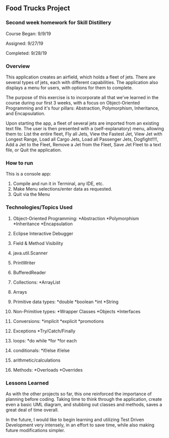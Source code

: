 ## Food Trucks Project

### Second week homework for Skill Distillery
Course Began: 9/9/19

Assigned: 9/27/19

Completed: 9/28/19


### Overview
This application creates an airfield, which holds a fleet of jets. There are several types of jets, each with different capabilities. The application also displays a menu for users, with options for them to complete.

The purpose of this exercise is to incorporate all that we've learned in the course during our first 3 weeks, with a focus on Object-Oriented Programming and it's four pillars: Abstraction, Polymorphism, Inheritance, and Encapsulation.

Upon starting the app, a fleet of several jets are imported from an existing text file. The user is then presented with a (self-explanatory) menu, allowing them to: List the entire fleet, Fly all Jets, View the Fastest Jet, View Jet with Longest Range, Load all Cargo Jets, Load all Passenger Jets, Dogfight!!!!, Add a Jet to the Fleet, Remove a Jet from the Fleet, Save Jet Fleet to a text file, or Quit the application.

### How to run
This is a console app:
1. Compile and run it in Terminal, any IDE, etc.
2. Make Menu selections/enter data as requested.
3. Quit via the Menu

### Technologies/Topics Used
1. Object-Oriented Programming:
    *Abstraction
    *Polymorphism
    *Inheritance
    *Encapsulation

2. Eclipse Interactive Debugger
3. Field & Method Visibility
3. java.util.Scanner
4. PrintWriter
5. BufferedReader
6. Collections:
    *ArrayList
7. Arrays
8. Primitive data types:
  *double
  *boolean
  *int
  *String

9. Non-Primitive types:
  *Wrapper Classes
  *Objects
  *Interfaces

10. Conversions:
  *implicit
  *explicit
  *promotions

11. Exceptions
  *Try/Catch/Finally

12. loops:
  *do while
  *for
  *for each

13. conditionals:
  *if/else if/else

14. arithmetic/calculations
15. Methods:
  *Overloads
  *Overrides


### Lessons Learned
As with the other projects so far, this one reinforced the importance of planning before coding. Taking time to think through the application, create even a basic UML diagram, and stubbing out classes and methods, saves a great deal of time overall.

In the future, I would like to begin learning and utilizing Test Driven Development very intensely, in an effort to save time, while also making future modifications simpler.  
